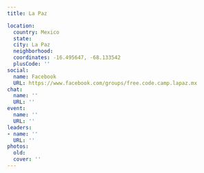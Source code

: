 ```yaml
---
title: La Paz

location:
  country: Mexico
  state: 
  city: La Paz
  neighborhood: 
  coordinates: -16.495647, -68.133542
  plusCode: ''
social:
  name: Facebook
  URL: https://www.facebook.com/groups/free.code.camp.lapaz.mx
chat:
  name: ''
  URL: ''
event:
  name: ''
  URL: ''
leaders:
- name: ''
  URL: ''
photos:
  old: 
  cover: ''
---
```

